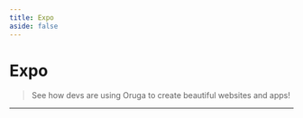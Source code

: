 ```yaml
---
title: Expo
aside: false
---
```


# Expo

> See how devs are using Oruga to create beautiful websites and apps!

---

<expo />
